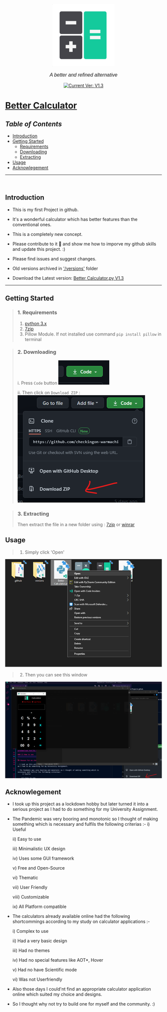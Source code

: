 <div align="center">
  <a href="https://github.com/warmachine028/Better-Calculator">
    <img width=200 src="Images/calcico.png" alt="Better Calculator">
  </a>
  <p style="font-family: helvetica, calibri; font-size:12pt; font-style:italic">
    A better and refined alternative
  </p>
  <a href="https://github.com/warmachine028/Better-Calculator">
    <img src="https://img.shields.io/badge/version-V1.3-cyan" alt="Current Ver: V1.3">
  </a>

</div>

# [Better Calculator](https://github.com/warmachine028/Better-Calculator)

## _Table of Contents_

- [Introduction](#Introduction)
- [Getting Started](#Getting-Started)
  - [Requirements](#1.-Requirements)
  - [Downloading](#2.-Downloading)
  - [Extracting](#3.-Extracting)
- [Usage](#Usage)
- [Acknowlegement](#Acknowlegement)

---

<br>

## Introduction

- This is my first Project in github.

- It's a wonderful calculator which has better features than the conventional ones.

- This is a completely new concept.

- Please contribute to it 🙏 and show me how to imporve my github skills and update this project. :)

- Please find issues and suggest changes.

- Old versions archived in ['/versions'](https://github.com/warmachine028/Better-Calculator/tree/main/versions) folder

- Download the Latest version: [Better Calculator.py V1.3](https://github.com/warmachine028/Better-Calculator.git)

---

## Getting Started

> ### 1. Requirements
>
> 1. [python 3.x](https://www.python.org/ftp/python/3.9.1/python-3.9.1-amd64.exe)
> 2. [7zip](https://www.7-zip.org/a/7z1900-x64.exe)
> 3. Pillow Module. If not installed use command `pip install pillow` in terminal

> ### 2. Downloading
>
> i. Press `Code` button
> ![Code Button](Images/code.png)
>
> ii. Then click on `Download ZIP` :
> ![ZIP](Images/zip.png)

> ### 3. Extracting
>
> Then extract the file in a new folder using :
> [7zip](https://www.7-zip.org/a/7z1900-x64.exe) or [winrar](https://www.win-rar.com/predownload.html?&L=0)

## Usage

> 1. Simply click 'Open'

![Open](Images/open.png)

> 2. Then you can see this window

![calculator](Images/calculator.png)

## Acknowlegement

- I took up this project as a lockdown hobby but later turned it into a serious project as I had to do something for my University Assignment.

- The Pandemic was very booring and monotonic so I thought of making something which is necessary and fulfils the following criterias :-
  i) Useful

  ii) Easy to use

  iii) Minimalistic UX design

  iv) Uses some GUI framework

  v) Free and Open-Source

  vi) Thematic

  vii) User Friendly

  viii) Customizable

  ix) All Platform compatible

- The calculators already available online had the following shortcommings according to my study on calculator applications :-

  i) Complex to use

  ii) Had a very basic design

  iii) Had no themes

  iv) Had no special features like AOT\*, Hover

  v) Had no have Scientific mode

  vi) Was not Userfriendly

- Also those days I could'nt find an appropriate calculator application online which suited my choice and designs.

- So I thought why not try to build one for myself and the community. :)

